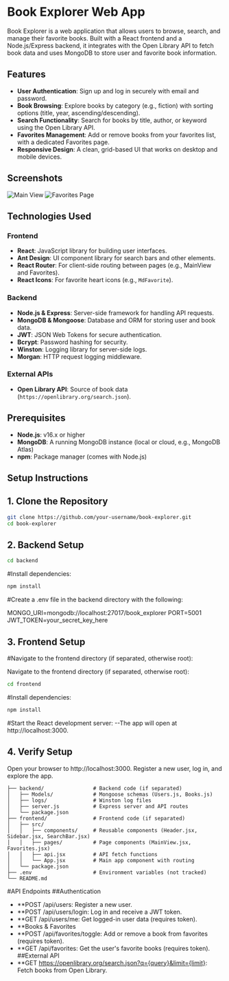 # Book Explorer Web App

Book Explorer is a web application that allows users to browse, search, and manage their favorite books. Built with a React frontend and a Node.js/Express backend, it integrates with the Open Library API to fetch book data and uses MongoDB to store user and favorite book information.



## Features

- **User Authentication**: Sign up and log in securely with email and password.
- **Book Browsing**: Explore books by category (e.g., fiction) with sorting options (title, year, ascending/descending).
- **Search Functionality**: Search for books by title, author, or keyword using the Open Library API.
- **Favorites Management**: Add or remove books from your favorites list, with a dedicated Favorites page.
- **Responsive Design**: A clean, grid-based UI that works on desktop and mobile devices.

## Screenshots

![Main View](images/main-view.png "Browse and search books on the Main View")
![Favorites Page](images/favorites-page.png "View and manage your favorite books")

## Technologies Used

### Frontend
- **React**: JavaScript library for building user interfaces.
- **Ant Design**: UI component library for search bars and other elements.
- **React Router**: For client-side routing between pages (e.g., MainView and Favorites).
- **React Icons**: For favorite heart icons (e.g., `MdFavorite`).

### Backend
- **Node.js & Express**: Server-side framework for handling API requests.
- **MongoDB & Mongoose**: Database and ORM for storing user and book data.
- **JWT**: JSON Web Tokens for secure authentication.
- **Bcrypt**: Password hashing for security.
- **Winston**: Logging library for server-side logs.
- **Morgan**: HTTP request logging middleware.

### External APIs
- **Open Library API**: Source of book data (`https://openlibrary.org/search.json`).

## Prerequisites

- **Node.js**: v16.x or higher
- **MongoDB**: A running MongoDB instance (local or cloud, e.g., MongoDB Atlas)
- **npm**: Package manager (comes with Node.js)

## Setup Instructions

## 1. Clone the Repository
```bash
git clone https://github.com/your-username/book-explorer.git
cd book-explorer
```
## 2. Backend Setup
```bash
cd backend
```
#Install dependencies:

```bash
npm install
```
#Create a .env file in the backend directory with the following:

MONGO_URI=mongodb://localhost:27017/book_explorer
PORT=5001
JWT_TOKEN=your_secret_key_here

## 3. Frontend Setup
#Navigate to the frontend directory (if separated, otherwise root):

Navigate to the frontend directory (if separated, otherwise root):
```bash
cd frontend
```
#Install dependencies:
```bash
npm install
```
#Start the React development server:
--The app will open at http://localhost:3000.

## 4. Verify Setup
Open your browser to http://localhost:3000.
Register a new user, log in, and explore the app.


```book-explorer/
├── backend/                # Backend code (if separated)
│   ├── Models/             # Mongoose schemas (Users.js, Books.js)
│   ├── logs/               # Winston log files
│   ├── server.js           # Express server and API routes
│   └── package.json
├── frontend/               # Frontend code (if separated)
│   ├── src/
│   │   ├── components/     # Reusable components (Header.jsx, Sidebar.jsx, SearchBar.jsx)
│   │   ├── pages/          # Page components (MainView.jsx, Favorites.jsx)
│   │   ├── api.jsx         # API fetch functions
│   │   └── App.jsx         # Main app component with routing
│   └── package.json
├── .env                    # Environment variables (not tracked)
└── README.md
```

#API Endpoints
##Authentication
- **POST /api/users: Register a new user.
- **POST /api/users/login: Log in and receive a JWT token.
- **GET /api/users/me: Get logged-in user data (requires token).
- **Books & Favorites
- **POST /api/favorites/toggle: Add or remove a book from favorites (requires token).
- **GET /api/favorites: Get the user's favorite books (requires token).
##External API
- **GET https://openlibrary.org/search.json?q={query}&limit={limit}: Fetch books from Open Library.
